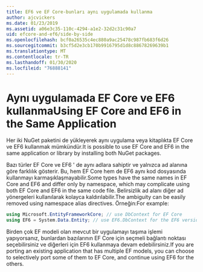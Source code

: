 ```yaml
---
title: EF6 ve EF Core-bunları aynı uygulamada kullanma
author: ajcvickers
ms.date: 01/23/2019
ms.assetid: a06e3c35-110c-4294-a1e2-32d2c31c90a7
uid: efcore-and-ef6/side-by-side
ms.openlocfilehash: bcf0a26535c4ec880a9ac25478c987fb683f6d26
ms.sourcegitcommit: b3cf5d2e3cb170b9916795d1d8c88678269639b1
ms.translationtype: MT
ms.contentlocale: tr-TR
ms.lasthandoff: 01/30/2020
ms.locfileid: "76888141"
---
```

# <a name="using-ef-core-and-ef6-in-the-same-application"></a><span data-ttu-id="1ec31-102">Aynı uygulamada EF Core ve EF6 kullanma</span><span class="sxs-lookup"><span data-stu-id="1ec31-102">Using EF Core and EF6 in the Same Application</span></span>

<span data-ttu-id="1ec31-103">Her iki NuGet paketini de yükleyerek aynı uygulama veya kitaplıkta EF Core ve EF6 kullanmak mümkündür.</span><span class="sxs-lookup"><span data-stu-id="1ec31-103">It is possible to use EF Core and EF6 in the same application or library by installing both NuGet packages.</span></span>

<span data-ttu-id="1ec31-104">Bazı türler EF Core ve EF6 ' de aynı adlara sahiptir ve yalnızca ad alanına göre farklılık gösterir. Bu, hem EF Core hem de EF6 aynı kod dosyasında kullanmayı karmaşıklaşmayabilir.</span><span class="sxs-lookup"><span data-stu-id="1ec31-104">Some types have the same names in EF Core and EF6 and differ only by namespace, which may complicate using both EF Core and EF6 in the same code file.</span></span> <span data-ttu-id="1ec31-105">Belirsizlik ad alanı diğer ad yönergeleri kullanılarak kolayca kaldırılabilir.</span><span class="sxs-lookup"><span data-stu-id="1ec31-105">The ambiguity can be easily removed using namespace alias directives.</span></span> <span data-ttu-id="1ec31-106">Örneğin:</span><span class="sxs-lookup"><span data-stu-id="1ec31-106">For example:</span></span>

``` csharp
using Microsoft.EntityFrameworkCore; // use DbContext for EF Core
using EF6 = System.Data.Entity; // use EF6.DbContext for the EF6 version
```

<span data-ttu-id="1ec31-107">Birden çok EF modeli olan mevcut bir uygulamayı taşıma işlemi yapıyorsanız, bunlardan bazılarının EF Core için seçmeli bağlantı noktası seçebilirsiniz ve diğerleri için EF6 kullanmaya devam edebilirsiniz.</span><span class="sxs-lookup"><span data-stu-id="1ec31-107">If you are porting an existing application that has multiple EF models, you can choose to selectively port some of them to EF Core, and continue using EF6 for the others.</span></span>

